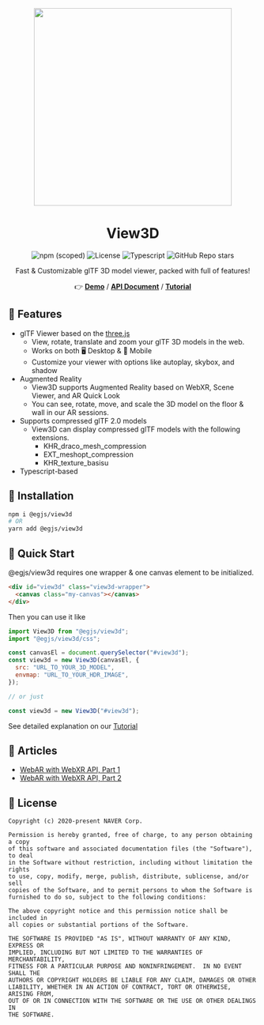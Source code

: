 <center>

<img width="400" src="https://naver.github.io/egjs-view3d/poster/cube.png">

# View3D

<img alt="npm (scoped)" src="https://img.shields.io/npm/v/@egjs/view3d?logo=npm"></img>
<img alt="License" src="https://img.shields.io/github/license/naver/egjs-view3d" />
<img alt="Typescript" src="https://img.shields.io/static/v1.svg?label=&message=TypeScript&color=294E80&style=flat-square&logo=typescript" />
<img alt="GitHub Repo stars" src="https://img.shields.io/github/stars/naver/egjs-view3d?style=social" />

Fast & Customizable glTF 3D model viewer, packed with full of features!

👉 **[Demo](https://naver.github.io/egjs-view3d)** / **[API Document](https://naver.github.io/egjs-view3d/docs/api/View3D)** / **[Tutorial](https://naver.github.io/egjs-view3d/docs/)**

</center>

## 🔹 Features
- glTF Viewer based on the [three.js](https://github.com/mrdoob/three.js/)
  - View, rotate, translate and zoom your glTF 3D models in the web.
  - Works on both 🖥️ Desktop & 📱 Mobile
  - Customize your viewer with options like autoplay, skybox, and shadow
- Augmented Reality
  - View3D supports Augmented Reality based on WebXR, Scene Viewer, and AR Quick Look
  - You can see, rotate, move, and scale the 3D model on the floor & wall in our AR sessions.
- Supports compressed glTF 2.0 models
  - View3D can display compressed glTF models with the following extensions.
    - KHR_draco_mesh_compression
    - EXT_meshopt_compression
    - KHR_texture_basisu
- Typescript-based

## 🔹 Installation

```sh
npm i @egjs/view3d
# OR
yarn add @egjs/view3d
```

## 🔹 Quick Start
@egjs/view3d requires one wrapper & one canvas element to be initialized.

```html
<div id="view3d" class="view3d-wrapper">
  <canvas class="my-canvas"></canvas>
</div>
```

Then you can use it like

```js
import View3D from "@egjs/view3d";
import "@egjs/view3d/css";

const canvasEl = document.querySelector("#view3d");
const view3d = new View3D(canvasEl, {
  src: "URL_TO_YOUR_3D_MODEL",
  envmap: "URL_TO_YOUR_HDR_IMAGE",
});

// or just

const view3d = new View3D("#view3d");
```

See detailed explanation on our [Tutorial](https://naver.github.io/egjs-view3d/docs/)

## 🔹 Articles
- [WebAR with WebXR API, Part 1](https://medium.com/naver-fe-platform/webar-with-webxr-api-part-1-e191a2dc7177)
- [WebAR with WebXR API, Part 2](https://medium.com/naver-fe-platform/webar-with-webxr-api-part-2-dc76b20767fb)

## 🔹 License
```
Copyright (c) 2020-present NAVER Corp.

Permission is hereby granted, free of charge, to any person obtaining a copy
of this software and associated documentation files (the "Software"), to deal
in the Software without restriction, including without limitation the rights
to use, copy, modify, merge, publish, distribute, sublicense, and/or sell
copies of the Software, and to permit persons to whom the Software is
furnished to do so, subject to the following conditions:

The above copyright notice and this permission notice shall be included in
all copies or substantial portions of the Software.

THE SOFTWARE IS PROVIDED "AS IS", WITHOUT WARRANTY OF ANY KIND, EXPRESS OR
IMPLIED, INCLUDING BUT NOT LIMITED TO THE WARRANTIES OF MERCHANTABILITY,
FITNESS FOR A PARTICULAR PURPOSE AND NONINFRINGEMENT.  IN NO EVENT SHALL THE
AUTHORS OR COPYRIGHT HOLDERS BE LIABLE FOR ANY CLAIM, DAMAGES OR OTHER
LIABILITY, WHETHER IN AN ACTION OF CONTRACT, TORT OR OTHERWISE, ARISING FROM,
OUT OF OR IN CONNECTION WITH THE SOFTWARE OR THE USE OR OTHER DEALINGS IN
THE SOFTWARE.
```

